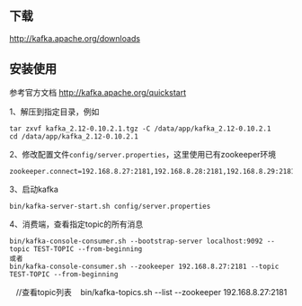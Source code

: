 ## 下载
  http://kafka.apache.org/downloads 
## 安装使用
参考官方文档 http://kafka.apache.org/quickstart

1、解压到指定目录，例如

    tar zxvf kafka_2.12-0.10.2.1.tgz -C /data/app/kafka_2.12-0.10.2.1    
    cd /data/app/kafka_2.12-0.10.2.1 

2、修改配置文件`config/server.properties`，这里使用已有zookeeper环境

    zookeeper.connect=192.168.8.27:2181,192.168.8.28:2181,192.168.8.29:2181

3、启动kafka

    bin/kafka-server-start.sh config/server.properties

4、消费端，查看指定topic的所有消息

    bin/kafka-console-consumer.sh --bootstrap-server localhost:9092 --topic TEST-TOPIC --from-beginning
    或者
    bin/kafka-console-consumer.sh --zookeeper 192.168.8.27:2181 --topic TEST-TOPIC --from-beginning
    
    //查看topic列表
    bin/kafka-topics.sh --list --zookeeper 192.168.8.27:2181
